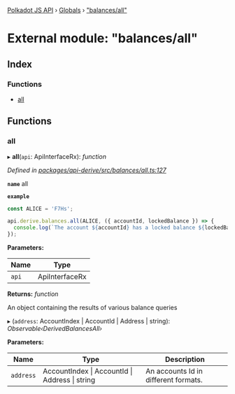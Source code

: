 [Polkadot JS API](../README.md) › [Globals](../globals.md) › ["balances/all"](_balances_all_.md)

# External module: "balances/all"

## Index

### Functions

* [all](_balances_all_.md#all)

## Functions

###  all

▸ **all**(`api`: ApiInterfaceRx): *function*

*Defined in [packages/api-derive/src/balances/all.ts:127](https://github.com/polkadot-js/api/blob/849f519efe/packages/api-derive/src/balances/all.ts#L127)*

**`name`** all

**`example`** 
<BR>

```javascript
const ALICE = 'F7Hs';

api.derive.balances.all(ALICE, ({ accountId, lockedBalance }) => {
  console.log(`The account ${accountId} has a locked balance ${lockedBalance} units.`);
});
```

**Parameters:**

Name | Type |
------ | ------ |
`api` | ApiInterfaceRx |

**Returns:** *function*

An object containing the results of various balance queries

▸ (`address`: AccountIndex | AccountId | Address | string): *Observable‹DerivedBalancesAll›*

**Parameters:**

Name | Type | Description |
------ | ------ | ------ |
`address` | AccountIndex &#124; AccountId &#124; Address &#124; string | An accounts Id in different formats. |

